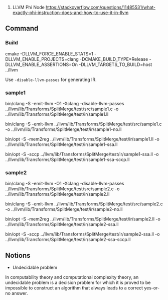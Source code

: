 1. LLVM Phi Node
https://stackoverflow.com/questions/11485531/what-exactly-phi-instruction-does-and-how-to-use-it-in-llvm


## Command
### Build
cmake -DLLVM_FORCE_ENABLE_STATS=1 -DLLVM_ENABLE_PROJECTS=clang -DCMAKE_BUILD_TYPE=Release -DLLVM_ENABLE_ASSERTIONS=On -DLLVM_TARGETS_TO_BUILD=host ../llvm

Use `-disable-llvm-passes` for generating IR.

### sample1
bin/clang -S -emit-llvm -O1 -Xclang -disable-llvm-passes ../llvm/lib/Transforms/SplitMerge/test/src/sample1.c -o ../llvm/lib/Transforms/SplitMerge/test/ir/sample1.ll

bin/clang -S -emit-llvm ../llvm/lib/Transforms/SplitMerge/test/src/sample1.c -o ../llvm/lib/Transforms/SplitMerge/test/ir/sample1-no.ll

bin/opt -S -mem2reg ../llvm/lib/Transforms/SplitMerge/test/ir/sample1.ll -o ../llvm/lib/Transforms/SplitMerge/test/ir/sample1-ssa.ll

bin/opt -S -sccp ../llvm/lib/Transforms/SplitMerge/test/ir/sample1-ssa.ll -o ../llvm/lib/Transforms/SplitMerge/test/ir/sample1-ssa-sccp.ll

### sample2
bin/clang -S -emit-llvm -O1 -Xclang -disable-llvm-passes ../llvm/lib/Transforms/SplitMerge/test/src/sample2.c -o ../llvm/lib/Transforms/SplitMerge/test/ir/sample2.ll

bin/clang -S -emit-llvm ../llvm/lib/Transforms/SplitMerge/test/src/sample2.c -o ../llvm/lib/Transforms/SplitMerge/test/ir/sample2-no.ll

bin/opt -S -mem2reg ../llvm/lib/Transforms/SplitMerge/test/ir/sample2.ll -o ../llvm/lib/Transforms/SplitMerge/test/ir/sample2-ssa.ll

bin/opt -S -sccp ../llvm/lib/Transforms/SplitMerge/test/ir/sample2-ssa.ll -o ../llvm/lib/Transforms/SplitMerge/test/ir/sample2-ssa-sccp.ll


## Notions
- Undecidable problem

In computability theory and computational complexity theory, an undecidable problem is a decision problem for which it is proved to be impossible to construct an algorithm that always leads to a correct yes-or-no answer.